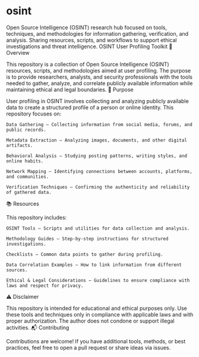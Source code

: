 # osint
Open Source Intelligence (OSINT) research hub focused on tools, techniques, and methodologies for information gathering, verification, and analysis. Sharing resources, scripts, and workflows to support ethical investigations and threat intelligence.
OSINT User Profiling Toolkit
📌 Overview

This repository is a collection of Open Source Intelligence (OSINT) resources, scripts, and methodologies aimed at user profiling.
The purpose is to provide researchers, analysts, and security professionals with the tools needed to gather, analyze, and correlate publicly available information while maintaining ethical and legal boundaries.
🎯 Purpose

User profiling in OSINT involves collecting and analyzing publicly available data to create a structured profile of a person or online identity.
This repository focuses on:

    Data Gathering – Collecting information from social media, forums, and public records.

    Metadata Extraction – Analyzing images, documents, and other digital artifacts.

    Behavioral Analysis – Studying posting patterns, writing styles, and online habits.

    Network Mapping – Identifying connections between accounts, platforms, and communities.

    Verification Techniques – Confirming the authenticity and reliability of gathered data.

📚 Resources

This repository includes:

    OSINT Tools – Scripts and utilities for data collection and analysis.

    Methodology Guides – Step-by-step instructions for structured investigations.

    Checklists – Common data points to gather during profiling.

    Data Correlation Examples – How to link information from different sources.

    Ethical & Legal Considerations – Guidelines to ensure compliance with laws and respect for privacy.

⚠️ Disclaimer

This repository is intended for educational and ethical purposes only.
Use these tools and techniques only in compliance with applicable laws and with proper authorization.
The author does not condone or support illegal activities.
📬 Contributing

Contributions are welcome!
If you have additional tools, methods, or best practices, feel free to open a pull request or share ideas via issues.
